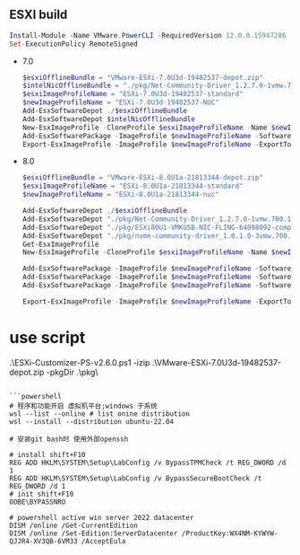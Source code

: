 ## ESXI build
```powershell
Install-Module -Name VMware.PowerCLI -RequiredVersion 12.0.0.15947286
Set-ExecutionPolicy RemoteSigned
```
* 7.0
    ```powershell
    $esxiOfflineBundle = "VMware-ESXi-7.0U3d-19482537-depot.zip"
    $intelNicOfflineBundle = "./pkg/Net-Community-Driver_1.2.7.0-1vmw.700.1.0.15843807_19480755.zip"
    $esxiImageProfileName = "ESXi-7.0U3d-19482537-standard"
    $newImageProfileName = "ESXi-7.0U3d-19482537-NUC"
    Add-EsxSoftwareDepot ./$esxiOfflineBundle
    Add-EsxSoftwareDepot $intelNicOfflineBundle
    New-EsxImageProfile -CloneProfile $esxiImageProfileName -Name $newImageProfileName -Vendor "virten.net"
    Add-EsxSoftwarePackage -ImageProfile $newImageProfileName -SoftwarePackage "net-community"
    Export-EsxImageProfile -ImageProfile $newImageProfileName -ExportToIso -FilePath "./$newImageProfileName.iso"
    ```

* 8.0
    ```powershell
    $esxiOfflineBundle = "VMware-ESXi-8.0U1a-21813344-depot.zip"
    $esxiImageProfileName = "ESXi-8.0U1a-21813344-standard"
    $newImageProfileName = "ESXi-8.0U1a-21813344-nuc"

    Add-EsxSoftwareDepot ./$esxiOfflineBundle
    Add-EsxSoftwareDepot "./pkg/Net-Community-Driver_1.2.7.0-1vmw.700.1.0.15843807_19480755.zip"
    Add-EsxSoftwareDepot "./pkg/ESXi80U1-VMKUSB-NIC-FLING-64098092-component-21669994.zip"
    Add-EsxSoftwareDepot "./pkg/nvme-community-driver_1.0.1.0-3vmw.700.1.0.15843807-component-18902434.zip"
    Get-EsxImageProfile
    New-EsxImageProfile -CloneProfile $esxiImageProfileName -Name $newImageProfileName -vendor "czy21.com"

    Add-EsxSoftwarePackage -ImageProfile $newImageProfileName -SoftwarePackage "net-community"
    Add-EsxSoftwarePackage -ImageProfile $newImageProfileName -SoftwarePackage "vmkusb-nic-fling"
    Add-EsxSoftwarePackage -ImageProfile $newImageProfileName -SoftwarePackage "nvme-community"

    Export-EsxImageProfile -ImageProfile $newImageProfileName -ExportToIso -FilePath ./$newImageProfileName.iso
    ```
# use script
.\ESXi-Customizer-PS-v2.6.0.ps1 -izip .\VMware-ESXi-7.0U3d-19482537-depot.zip -pkgDir .\pkg\
```

```powershell
# 程序和功能开启 虚拟机平台;windows 子系统
wsl --list --online # list onine distribution
wsl --install --distribution ubuntu-22.04

# 安装git bash时 使用外部openssh
```

```shell
# install shift+F10
REG ADD HKLM\SYSTEM\Setup\LabConfig /v BypassTPMCheck /t REG_DWORD /d 1
REG ADD HKLM\SYSTEM\Setup\LabConfig /v BypassSecureBootCheck /t REG_DWORD /d 1
# init shift+F10
OOBE\BYPASSNRO
```

```shell
# powershell active win server 2022 datacenter
DISM /online /Get-CurrentEdition
DISM /online /Set-Edition:ServerDatacenter /ProductKey:WX4NM-KYWYW-QJJR4-XV3QB-6VM33 /AcceptEula
```